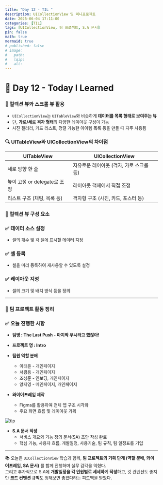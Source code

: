 ```yaml
---
title: "Day 12 - TIL "
description: UICollectionView 및 미니프로젝트
date: 2025-06-04 17:11:00
categories: [TIL]
tags: [UICollectionView, 팀 프로젝트, S.A 문서]
pin: false
math: true
mermaid: true
# published: false
# image:
#   path:
#   lqip: 
#   alt: 
---
```


# 📘 Day 12 - Today I Learned

### 🧩 컬렉션 뷰와 스크롤 뷰 활용

- `UICollectionView`는 `UITableView`와 비슷하게 **데이터를 목록 형태로 보여주는 뷰**
- 단, **가로/세로 격자 형태**의 다양한 레이아웃 구성이 가능
- 사진 갤러리, 카드 리스트, 정렬 가능한 아이템 목록 등을 만들 때 자주 사용됨

### 🔍 UITableView와 UICollectionView의 차이점

| UITableView | UICollectionView |
|-------------|------------------|
| 세로 방향 한 줄 | 자유로운 레이아웃 (격자, 가로 스크롤 등) |
| 높이 고정 or delegate로 조정 | 레이아웃 객체에서 직접 조정 |
| 리스트 구조 (채팅, 목록 등) | 격자형 구조 (사진, 카드, 포스터 등) |

### 🧱 컬렉션 뷰 구성 요소

### ✅ 데이터 소스 설정
- 셀의 개수 및 각 셀에 표시할 데이터 지정

### ✅ 셀 등록
- 셀을 미리 등록하여 재사용할 수 있도록 설정

### ✅ 레이아웃 지정
- 셀의 크기 및 배치 방식 등을 정의

---

### 👥 팀 프로젝트 활동 정리

### ✅ 오늘 진행한 사항
- **팀명 : The Last Push - 마지막 푸시라고 했잖아!**
- **프로젝트 명 : Intro**
- **팀원 역할 분배**
  - 이태윤 - 개인페이지
  - 서광용 - 개인페이지
  - 조성준 - 인보딩, 개인페이지
  - 양지영 - 메인페이지, 개인페이지

- **와이어프레임 제작**
  - Figma를 활용하여 전체 앱 구조 시각화
  - 주요 화면 흐름 및 레이아웃 기획

![tlp](https://github.com/user-attachments/assets/f5e4df11-faa2-412c-ab33-8662e72b6b06)

- **S.A 문서 작성**
  - 서비스 개요와 기능 정의 문서(SA) 초안 작성 완료
  - 핵심 기능, 사용자 흐름, 개발일정, 사용기술, 팀 규칙, 팀 일정표를 기입

---

📚 오늘은 `UICollectionView` 학습과 함께, **팀 프로젝트의 기획 단계 (역할 분배, 와이어프레임, SA 문서)** 를 함께 진행하며 실무 감각을 익혔다.  
그리고 추가적으로 S.A에 **개발일정을 각 인원별로 세세하게 작성**하고, 깃 컨벤션도 좋지만 **코드 컨벤션 규칙**도 정해보면 좋겠다라는 피드백을 받았다.
